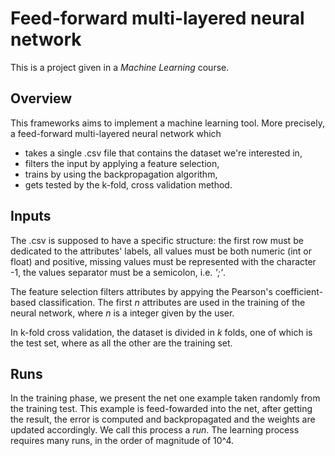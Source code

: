 # Feed-forward multi-layered neural network

This is a project given in a *Machine Learning* course.
## Overview
This frameworks aims to implement a machine learning tool. More precisely,
a feed-forward multi-layered neural network which 
- takes a single .csv file that contains the dataset we're interested in, 
- filters the input by applying a feature selection,
- trains by using the backpropagation algorithm,
- gets tested by the k-fold, cross validation method.

## Inputs
 
The .csv is supposed to have a specific structure: the first row must be dedicated to the attributes' labels, 
all values must be both numeric (int or float) and positive, missing values must be represented with the character -1, 
the values separator must be a semicolon, i.e. *';'*. 

The feature selection filters attributes by appying the Pearson's coefficient-based classification. The first *n* attributes are used in the training of the neural network, where *n* is a integer given by the user.

In k-fold cross validation, the dataset is divided in *k* folds, one of which is the test set, where as all the other are the training set. 

## Runs
In the training phase, we present the net one example taken randomly from the training test. This example is feed-fowarded into the net, after getting the result, the error is computed and backpropagated and the weights are updated accordingly. We call this process a *run*. The learning process requires many runs, in the order of magnitude of 10^4.
